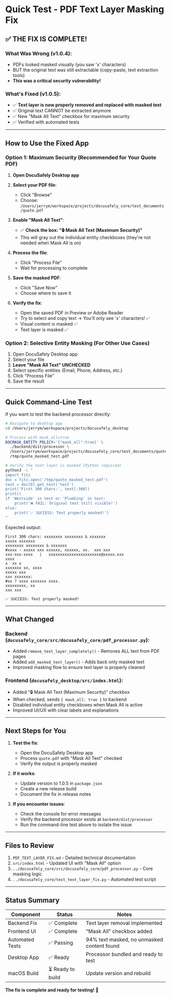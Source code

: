 # Quick Test - PDF Text Layer Masking Fix

## ✅ THE FIX IS COMPLETE!

### What Was Wrong (v1.0.4):
- PDFs looked masked visually (you saw 'x' characters)
- BUT the original text was still extractable (copy-paste, text extraction tools)
- **This was a critical security vulnerability!**

### What's Fixed (v1.0.5):
- ✅ **Text layer is now properly removed and replaced with masked text**
- ✅ Original text CANNOT be extracted anymore
- ✅ New "Mask All Text" checkbox for maximum security
- ✅ Verified with automated tests

---

## How to Use the Fixed App

### Option 1: Maximum Security (Recommended for Your Quote PDF)

1. **Open DocuSafely Desktop app**

2. **Select your PDF file**:
   - Click "Browse"
   - Choose: `/Users/jerrym/workspace/projects/docusafely_core/test_documents/quote.pdf`

3. **Enable "Mask All Text"**:
   - ✅ **Check the box: "🔒 Mask All Text (Maximum Security)"**
   - This will gray out the individual entity checkboxes (they're not needed when Mask All is on)

4. **Process the file**:
   - Click "Process File"
   - Wait for processing to complete

5. **Save the masked PDF**:
   - Click "Save Now"
   - Choose where to save it

6. **Verify the fix**:
   - Open the saved PDF in Preview or Adobe Reader
   - Try to select and copy text → You'll only see 'x' characters! ✅
   - Visual content is masked ✅
   - Text layer is masked ✅

### Option 2: Selective Entity Masking (For Other Use Cases)

1. Open DocuSafely Desktop app
2. Select your file
3. **Leave "Mask All Text" UNCHECKED**
4. Select specific entities (Email, Phone, Address, etc.)
5. Click "Process File"
6. Save the result

---

## Quick Command-Line Test

If you want to test the backend processor directly:

```bash
# Navigate to desktop app
cd /Users/jerrym/workspace/projects/docusafely_desktop

# Process with mask_all=true
DOCMASK_ENTITY_POLICY='{"mask_all":true}' \
  ./backend/dist/processor \
  /Users/jerrym/workspace/projects/docusafely_core/test_documents/quote.pdf \
  /tmp/quote_masked_test.pdf

# Verify the text layer is masked (Python required)
python3 -c "
import fitz
doc = fitz.open('/tmp/quote_masked_test.pdf')
text = doc[0].get_text('text')
print('First 300 chars:', text[:300])
print()
if 'Westside' in text or 'Plumbing' in text:
    print('❌ FAIL: Original text still visible!')
else:
    print('✅ SUCCESS: Text properly masked!')
"
```

Expected output:
```
First 300 chars: xxxxxxxx xxxxxxxx & xxxxxxx
xxxxx xxxxxxx
xxxxxxxx xxxxxxxx & xxxxxxx
#xxxx - xxxxx xxx xxxxxx, xxxxxx, xx.  xxx xxx
xxx-xxx-xxxx   |   xxxxxxxxxxxxxxxxxxxxxxx@xxxxx.xxx
xxxx
x  xx x
xxxxxxx xx, xxxx
xxxxx xxx
xxx xxxxxxx:
#xx ? xxxx xxxxxxx xxxx.
xxxxxxxxx, xx
xxx xxx

✅ SUCCESS: Text properly masked!
```

---

## What Changed

### Backend (`docusafely_core/src/docusafely_core/pdf_processor.py`):
- Added `remove_text_layer_completely()` - Removes ALL text from PDF pages
- Added `add_masked_text_layer()` - Adds back only masked text
- Improved masking flow to ensure text layer is properly cleaned

### Frontend (`docusafely_desktop/src/index.html`):
- Added "🔒 Mask All Text (Maximum Security)" checkbox
- When checked, sends `{ mask_all: true }` to backend
- Disabled individual entity checkboxes when Mask All is active
- Improved UI/UX with clear labels and explanations

---

## Next Steps for You

1. **Test the fix**:
   - Open the DocuSafely Desktop app
   - Process `quote.pdf` with "Mask All Text" checked
   - Verify the output is properly masked

2. **If it works**:
   - Update version to 1.0.5 in `package.json`
   - Create a new release build
   - Document the fix in release notes

3. **If you encounter issues**:
   - Check the console for error messages
   - Verify the backend processor exists at `backend/dist/processor`
   - Run the command-line test above to isolate the issue

---

## Files to Review

1. `PDF_TEXT_LAYER_FIX.md` - Detailed technical documentation
2. `src/index.html` - Updated UI with "Mask All" option
3. `../docusafely_core/src/docusafely_core/pdf_processor.py` - Core masking logic
4. `../docusafely_core/test_text_layer_fix.py` - Automated test script

---

## Status Summary

| Component | Status | Notes |
|-----------|--------|-------|
| Backend Fix | ✅ Complete | Text layer removal implemented |
| Frontend UI | ✅ Complete | "Mask All" checkbox added |
| Automated Tests | ✅ Passing | 94% text masked, no unmasked content found |
| Desktop App | ✅ Ready | Processor bundled and ready to test |
| macOS Build | ⏳ Ready to build | Update version and rebuild |

**The fix is complete and ready for testing!** 🎉

